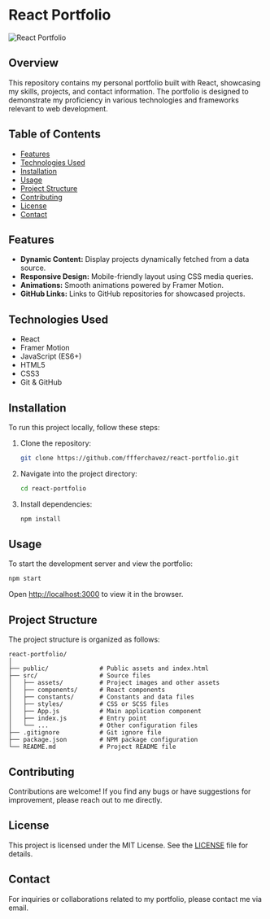 # React Portfolio

![React Portfolio](/path/to/your/portfolio/screenshot.png)

## Overview

This repository contains my personal portfolio built with React, showcasing my skills, projects, and contact information. The portfolio is designed to demonstrate my proficiency in various technologies and frameworks relevant to web development.

## Table of Contents

- [Features](#features)
- [Technologies Used](#technologies-used)
- [Installation](#installation)
- [Usage](#usage)
- [Project Structure](#project-structure)
- [Contributing](#contributing)
- [License](#license)
- [Contact](#contact)

## Features

- **Dynamic Content:** Display projects dynamically fetched from a data source.
- **Responsive Design:** Mobile-friendly layout using CSS media queries.
- **Animations:** Smooth animations powered by Framer Motion.
- **GitHub Links:** Links to GitHub repositories for showcased projects.

## Technologies Used

- React
- Framer Motion
- JavaScript (ES6+)
- HTML5
- CSS3
- Git & GitHub

## Installation

To run this project locally, follow these steps:

1. Clone the repository:

   ```bash
   git clone https://github.com/ffferchavez/react-portfolio.git
   ```

2. Navigate into the project directory:

   ```bash
   cd react-portfolio
   ```

3. Install dependencies:

   ```bash
   npm install
   ```

## Usage

To start the development server and view the portfolio:

```bash
npm start
```

Open [http://localhost:3000](http://localhost:3000) to view it in the browser.

## Project Structure

The project structure is organized as follows:

```
react-portfolio/
│
├── public/              # Public assets and index.html
├── src/                 # Source files
│   ├── assets/          # Project images and other assets
│   ├── components/      # React components
│   ├── constants/       # Constants and data files
│   ├── styles/          # CSS or SCSS files
│   ├── App.js           # Main application component
│   ├── index.js         # Entry point
│   └── ...              # Other configuration files
├── .gitignore           # Git ignore file
├── package.json         # NPM package configuration
└── README.md            # Project README file
```

## Contributing

Contributions are welcome! If you find any bugs or have suggestions for improvement, please reach out to me directly.

## License

This project is licensed under the MIT License. See the [LICENSE](LICENSE) file for details.

## Contact

For inquiries or collaborations related to my portfolio, please contact me via email.
